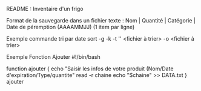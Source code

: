 README : Inventaire d'un frigo

Format de la sauvegarde dans un fichier texte : 
Nom | Quantité | Catégorie | Date de péremption (AAAAMMJJ)
(1 item par ligne)

Exemple commande tri par date 
 sort -g -k <champ> -t '<separateur>' <fichier à trier> -o <fichier à trier>

Exemple Fonction Ajouter
#!/bin/bash

function ajouter {
        echo "Saisir les infos de votre produit (Nom/Date d'expiration/Type/quantite"
        read -r chaine
        echo "$chaine" >> DATA.txt
}
ajouter

